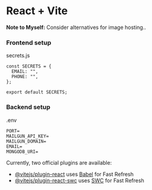 # React + Vite

**Note to Myself:** Consider alternatives for image hosting..

### Frontend setup

secrets.js

```
const SECRETS = {
  EMAIL: "",
  PHONE: "",
};

export default SECRETS;
```

### Backend setup

.env

```
PORT=
MAILGUN_API_KEY=
MAILGUN_DOMAIN=
EMAIL=
MONGODB_URI=
```

Currently, two official plugins are available:

- [@vitejs/plugin-react](https://github.com/vitejs/vite-plugin-react/blob/main/packages/plugin-react/README.md) uses [Babel](https://babeljs.io/) for Fast Refresh
- [@vitejs/plugin-react-swc](https://github.com/vitejs/vite-plugin-react-swc) uses [SWC](https://swc.rs/) for Fast Refresh
